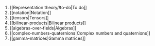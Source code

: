 1. [[Representation theory/!to-do|To do]]
2. [[notation|Notation]]
3. [[tensors|Tensors]]
4. [[bilinear-products|Bilinear products]]
5. [[algebras-over-fields|Algebras]]
6. [[complex-numbers-quaternions|Complex numbers and quaternions]]
7. [[gamma-matrices|Gamma matrices]]







